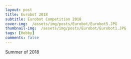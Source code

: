 ```yaml
---
layout: post
title: Eurobot 2018
subtitle: Eurobot Competition 2018
cover-img:  /assets/img/posts/Eurobot/Eurobot5.JPG
thumbnail-img:  /assets/img/posts/Eurobot/Eurobot1.JPG
tags: [Hobby]
comments: false
---
```


Summer of 2018
